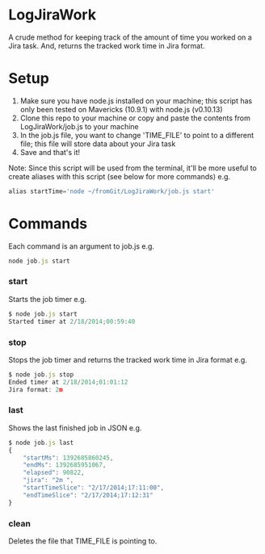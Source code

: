 LogJiraWork
===========
A crude method for keeping track of the amount of time you worked on a Jira task. And, returns the tracked work time in Jira format.

Setup
=====
1. Make sure you have node.js installed on your machine; this script has only been tested on Mavericks (10.9.1) with node.js (v0.10.13)
2. Clone this repo to your machine or copy and paste the contents from LogJiraWork/job.js to your machine
3. In the job.js file, you want to change 'TIME_FILE' to point to a different file; this file will store data about your Jira task
4. Save and that's it!

Note: Since this script will be used from the terminal, it'll be more useful to create aliases with this script (see below for more commands) e.g.

```javascript
alias startTime='node ~/fromGit/LogJiraWork/job.js start'
```

Commands
========
Each command is an argument to job.js e.g.
```javascript
node job.js start
```

### start
Starts the job timer e.g.

```javascript
$ node job.js start
Started timer at 2/18/2014;00:59:40
```

### stop
Stops the job timer and returns the tracked work time in Jira format e.g.

```javascript
$ node job.js stop
Ended timer at 2/18/2014;01:01:12
Jira format: 2m 
```

### last
Shows the last finished job in JSON e.g.

```javascript
$ node job.js last
{
	"startMs": 1392685860245,
	"endMs": 1392685951067,
	"elapsed": 90822,
	"jira": "2m ",
	"startTimeSlice": "2/17/2014;17:11:00",
	"endTimeSlice": "2/17/2014;17:12:31"
}
```

### clean
Deletes the file that TIME_FILE is pointing to.
